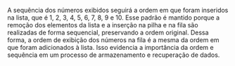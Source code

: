 A sequência dos números exibidos seguirá a ordem em que foram inseridos na lista, que é 1, 2, 3, 4, 5, 6, 7, 8, 9 e 10. 
Esse padrão é mantido porque a remoção dos elementos da lista e a inserção na pilha e na fila são realizadas de forma sequencial, preservando a ordem original. 
Dessa forma, a ordem de exibição dos números na fila é a mesma da ordem em que foram adicionados à lista. 
Isso evidencia a importância da ordem e sequência em um processo de armazenamento e recuperação de dados.